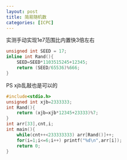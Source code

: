 ```yaml
---
layout: post
title: 简易随机数
categories: [ICPC]
---
```


实测手动实现1e7范围比内置快3倍左右

<!--more-->

```C++
unsigned int SEED = 17;
inline int Rand(){
    SEED=SEED*1103515245+12345;
    return (SEED/65536)%666;
}
```

PS xjb乱敲也是可以的

```C++
#include<stdio.h>
unsigned int xjb=2333333;
int Rand(){
    return (xjb=xjb*12345+23333)%7;
}
int arr[33],cnt,i;
int main(){
    while(cnt++<233333333) arr[Rand()]++;
    for(i=1;i<=6;i++) printf("%d\n",arr[i]);
    return 0;
}
```
